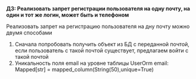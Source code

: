 **ДЗ: Реализовать запрет регистрации пользователя на одну почту,
на один и тот же логин, может быть и телефоном**

Реализовать запрет на регистрацию пользователя на дну почту можно двумя способами
1) Сначала попробовать получить объект из БД с переданной почтой, 
если пользователь с такой почтой существует, предлагаем войти с такой почтой
2) Уникальность поля email на уровне 
таблицы UserOrm email: Mapped[str] = mapped_column(String(50),unique=True)



